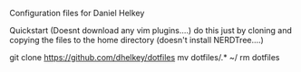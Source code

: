 Configuration files for Daniel Helkey



Quickstart (Doesnt download any vim plugins....)
do this just by cloning and copying the files to the home directory (doesn't install NERDTree....) 

git clone https://github.com/dhelkey/dotfiles
mv dotfiles/.* ~/
rm dotfiles

 
